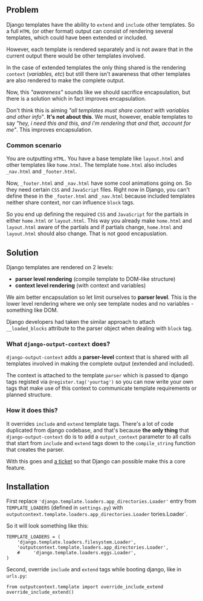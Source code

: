 ## Problem

Django templates have the ability to `extend` and `include` other templates. So a full `HTML` (or other format) output can consist of rendering several templates, which could have been extended or included.

However, each template is rendered separately and is not aware that in the current output there would be other templates involved.

In the case of extended templates the only thing shared is the rendering `context` (*variables, etc*) but still there isn't awareness that other templates are also rendered to make the complete output.

Now, this *"awareness"* sounds like we should sacrifice encapsulation, but there is a solution which in fact improves encapsulation.

Don't think this is aiming *"all templates must share context with variables and other info"*. **It's not about this**. We must, however, enable templates to say *"hey, i need this and this, and i'm rendering that and that, account for me"*. This improves encapsulation.

### Common scenario
You are outputting `HTML`. You have a base template like `layout.html` and other templates like `home.html`. The template `home.html` also includes `_nav.html` and `_footer.html`. 

Now, `_footer.html` and `_nav.html` have some cool animations going on. So they need certain `CSS` and `JavaScript` files. Right now in Django, you can't define these in the `_footer.html` and `_nav.html` because included templates neither share context, nor can influence `block` tags.

So you end up defining the required `CSS` and `JavaScript` for the partials in either `home.html` or `layout.html`. This way you already make `home.html` and `layout.html` aware of the partials and if partials change, `home.html` and `layout.html` should also change. That is not good encapuslation.

## Solution
Django templates are rendered on 2 levels:

 - **parser level rendering** (compile template to DOM-like structure)
 - **context level rendering** (with context and variables)

We aim better encapsulation so let limit ourselves to **parser level**. This is the lower level rendering where we only see template nodes and no variables - something like DOM.

Django developers had taken the similar approach to attach `__loaded_blocks` attribute to the parser object when dealing with `block` tag.

### What `django-output-context` does?
`django-output-context` adds a **parser-level** context that is shared with all templates involved in making the complete output (extended and included).

The context is attached to the template `parser` which is passed to django tags registed via `@register.tag('yourtag')` so you can now write your own tags that make use of this context to communicate template requirements or planned structure.

### How it does this?
It overrides `include` and `extend` template tags. There's a lot of code duplicated from django codebase, and that's because **the only thing** that `django-output-context` do is to add a `output_context`  parameter to all calls that start from `include` and `extend` tags down to the `compile_string` function that creates the parser.

With this goes and [a ticket](https://code.djangoproject.com/ticket/23591#ticket) so that Django can possible make this a core feature.

## Installation

First replace `'django.template.loaders.app_directories.Loader'` entry from `TEMPLATE_LOADERS` (defined in `settings.py`) with `outputcontext.template.loaders.app_directories.Loader`
tories.Loader`.

So it will look something like this:

```
TEMPLATE_LOADERS = (
    'django.template.loaders.filesystem.Loader',
    'outputcontext.template.loaders.app_directories.Loader',
    #     'django.template.loaders.eggs.Loader',
)
```

Second, override `include` and `extend` tags while booting django, like in `urls.py`:

```
from outputcontext.template import override_include_extend
override_include_extend()
```